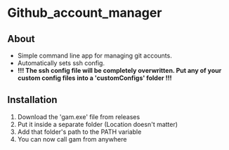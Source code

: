 # Github_account_manager
## About
- Simple command line app for managing git accounts.
- Automatically sets ssh config.
- **!!! The ssh config file will be completely overwritten. Put any of your custom config files into a 'customConfigs' folder !!!**

## Installation
1) Download the 'gam.exe' file from releases
2) Put it inside a separate folder (Location doesn't matter)
3) Add that folder's path to the PATH variable
4) You can now call gam from anywhere
